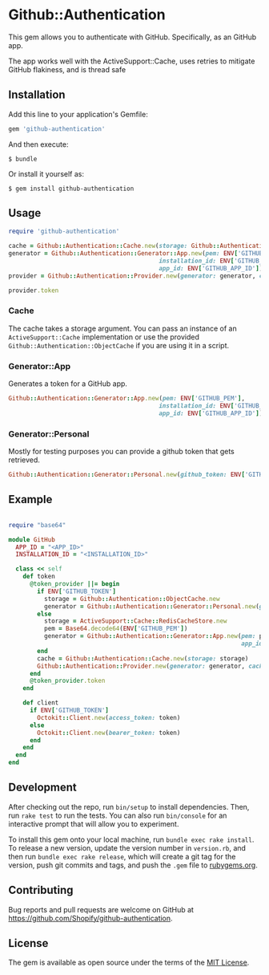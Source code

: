 # Github::Authentication

This gem allows you to authenticate with GitHub. Specifically, as an GitHub app.

The app works well with the ActiveSupport::Cache, uses retries to mitigate GitHub flakiness, and is thread safe

## Installation

Add this line to your application's Gemfile:

```ruby
gem 'github-authentication'
```

And then execute:

    $ bundle

Or install it yourself as:

    $ gem install github-authentication

## Usage

```ruby
require 'github-authentication'

cache = Github::Authentication::Cache.new(storage: Github::Authentication::ObjectCache.new)
generator = Github::Authentication::Generator::App.new(pem: ENV['GITHUB_PEM'],
                                          installation_id: ENV['GITHUB_INSTALLATION_ID'],
                                          app_id: ENV['GITHUB_APP_ID'])
provider = Github::Authentication::Provider.new(generator: generator, cache: cache)

provider.token
```

### Cache

The cache takes a storage argument. You can pass an instance of an `ActiveSupport::Cache` implementation or use the provided 
`Github::Authentication::ObjectCache` if you are using it in a script.

### Generator::App

Generates a token for a GitHub app.

```ruby
Github::Authentication::Generator::App.new(pem: ENV['GITHUB_PEM'],
                                          installation_id: ENV['GITHUB_INSTALLATION_ID'],
                                          app_id: ENV['GITHUB_APP_ID'])
```

### Generator::Personal

Mostly for testing purposes you can provide a github token that gets retrieved.
```ruby
Github::Authentication::Generator::Personal.new(github_token: ENV['GITHUB_TOKEN'])
```

## Example

```ruby

require "base64"

module GitHub
  APP_ID = "<APP_ID>"
  INSTALLATION_ID = "<INSTALLATION_ID>"

  class << self
    def token
      @token_provider ||= begin
        if ENV['GITHUB_TOKEN']
          storage = Github::Authentication::ObjectCache.new
          generator = Github::Authentication::Generator::Personal.new(github_token: ENV['GITHUB_TOKEN'])
        else
          storage = ActiveSupport::Cache::RedisCacheStore.new
          pem = Base64.decode64(ENV['GITHUB_PEM'])
          generator = Github::Authentication::Generator::App.new(pem: pem, installation_id: INSTALLATION_ID,
                                                                 app_id: APP_ID)
        end
        cache = Github::Authentication::Cache.new(storage: storage)
        Github::Authentication::Provider.new(generator: generator, cache: cache)
      end
      @token_provider.token
    end

    def client
      if ENV['GITHUB_TOKEN']
        Octokit::Client.new(access_token: token)
      else
        Octokit::Client.new(bearer_token: token)
      end
    end
  end
end
```

## Development

After checking out the repo, run `bin/setup` to install dependencies. Then, run `rake test` to run the tests. You can also run `bin/console` for an interactive prompt that will allow you to experiment.

To install this gem onto your local machine, run `bundle exec rake install`. To release a new version, update the version number in `version.rb`, and then run `bundle exec rake release`, which will create a git tag for the version, push git commits and tags, and push the `.gem` file to [rubygems.org](https://rubygems.org).

## Contributing

Bug reports and pull requests are welcome on GitHub at https://github.com/Shopify/github-authentication.

## License

The gem is available as open source under the terms of the [MIT License](https://opensource.org/licenses/MIT).


